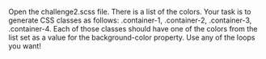 Open the challenge2.scss file. There is a list of the colors. Your task is to generate CSS classes as follows: .container-1, .container-2, .container-3, .container-4. Each of those classes should have one of the colors from the list set as a value for the background-color property. Use any of the loops you want!